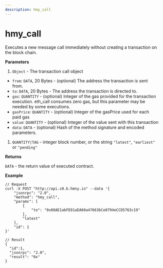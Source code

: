 ```yaml
---
description: hmy_call
---
```


# hmy\_call

Executes a new message call immediately without creating a transaction on the block chain.

**Parameters**

1. `Object` - The transaction call object

* `from`: `DATA`, 20 Bytes - \(optional\) The address the transaction is sent from.
* `to`: `DATA`, 20 Bytes - The address the transaction is directed to.
* `gas`: `QUANTITY` - \(optional\) Integer of the gas provided for the transaction execution. eth\_call consumes zero gas, but this parameter may be needed by some executions.
* `gasPrice`: `QUANTITY` - \(optional\) Integer of the gasPrice used for each paid gas
* `value`: `QUANTITY` - \(optional\) Integer of the value sent with this transaction
* `data`: `DATA` - \(optional\) Hash of the method signature and encoded parameters.

1. `QUANTITY|TAG` - integer block number, or the string `"latest"`, `"earliest"` or `"pending"`

**Returns**

`DATA` - the return value of executed contract.

**Example**

```text
// Request
curl -X POST "http://api.s0.b.hmny.io" --data '{
    "jsonrpc": "2.0",
    "method": "hmy_call",
    "params": [
        {
            "to": "0x08AE1abFE01aEA60a47663bCe0794eCCD5763c19"
        },
        "latest"
    ],
    "id": 1
}'

// Result
{
  "id":1,
  "jsonrpc": "2.0",
  "result": "0x"
}
```

